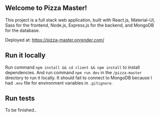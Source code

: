 ## Welcome to Pizza Master!

This project is a full stack web application, built with React.js, Material-UI, Sass for the frontend, Node.js, Express.js for the backend, and MongoDB for the database.

Deployed at: https://pizza-master.onrender.com/

## Run it locally
Run command `npm install && cd client && npm install` to install dependencies.
And run command `npm run dev` in the `/pizza-master` directory to run it locally.
It should fail to connect to MongoDB because I had `.env` file for environment variables in `.gitignore`.

## Run tests
To be finished..